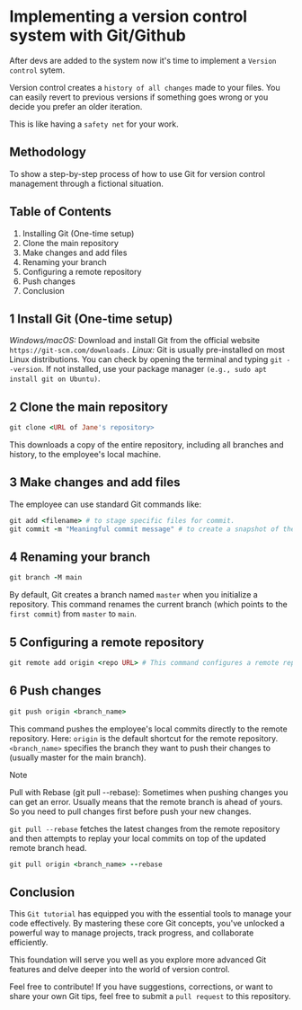 # Implementing a version control system with Git/Github  

After devs are added to the system now it's time to implement a `Version control` sytem.

Version control creates a `history of all changes` made to your files. You can easily revert to previous versions if something goes wrong or you decide you prefer an older iteration.

This is like having a `safety net` for your work.

## Methodology

To show a step-by-step process of how to use Git for version control management through a fictional situation.

## Table of Contents

1. Installing Git (One-time setup)
2. Clone the main repository
3. Make changes and add files
4. Renaming your branch
5. Configuring a remote repository
6. Push changes
7. Conclusion

## 1 Install Git (One-time setup)

*Windows/macOS:* Download and install Git from the official website ```https://git-scm.com/downloads.```
*Linux:* Git is usually pre-installed on most Linux distributions. You can check by opening the terminal and typing ```git --version```. If not installed, use your package manager ```(e.g., sudo apt install git on Ubuntu)```.

## 2 Clone the main repository

```ruby
git clone <URL of Jane's repository>
```

This downloads a copy of the entire repository, including all branches and history, to the employee's local machine.

## 3 Make changes and add files

The employee can use standard Git commands like:

```ruby
git add <filename> # to stage specific files for commit.
git commit -m "Meaningful commit message" # to create a snapshot of their changes with a descriptive message
```

## 4 Renaming your branch

```ruby
git branch -M main
```

By default, Git creates a branch named `master` when you initialize a repository. This command renames the current branch (which points to the `first commit`) from `master` to `main`.

## 5 Configuring a remote repository

```ruby
git remote add origin <repo URL> # This command configures a remote repository.
```

## 6 Push changes

```ruby
git push origin <branch_name>
```

This command pushes the employee's local commits directly to the remote repository. Here:
`origin` is the default shortcut for the remote repository.
`<branch_name>` specifies the branch they want to push their changes to (usually master for the main branch).

>[!Note]
> Pull with Rebase (git pull --rebase):
Sometimes when pushing changes you can get an error. Usually means that the remote branch is ahead of yours. So you need to pull changes first before push your new changes.

`git pull --rebase` fetches the latest changes from the remote repository and then attempts to replay your local commits on top of the updated remote branch head.

```ruby
git pull origin <branch_name> --rebase
```

## Conclusion

This `Git tutorial` has equipped you with the essential tools to manage your code effectively. By mastering these core Git concepts, you've unlocked a powerful way to manage projects, track progress, and collaborate efficiently.

This foundation will serve you well as you explore more advanced Git features and delve deeper into the world of version control.

Feel free to contribute! If you have suggestions, corrections, or want to share your own Git tips, feel free to submit a `pull request` to this repository.
